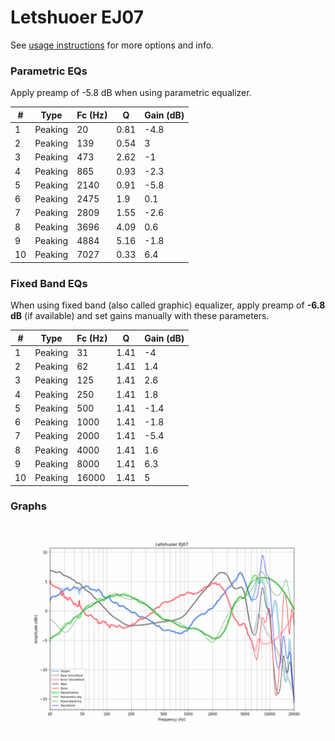 # Letshuoer EJ07
See [usage instructions](https://github.com/jaakkopasanen/AutoEq#usage) for more options and info.

### Parametric EQs
Apply preamp of -5.8 dB when using parametric equalizer.

|   # | Type    |   Fc (Hz) |    Q |   Gain (dB) |
|-----|---------|-----------|------|-------------|
|   1 | Peaking |        20 | 0.81 |        -4.8 |
|   2 | Peaking |       139 | 0.54 |         3   |
|   3 | Peaking |       473 | 2.62 |        -1   |
|   4 | Peaking |       865 | 0.93 |        -2.3 |
|   5 | Peaking |      2140 | 0.91 |        -5.8 |
|   6 | Peaking |      2475 | 1.9  |         0.1 |
|   7 | Peaking |      2809 | 1.55 |        -2.6 |
|   8 | Peaking |      3696 | 4.09 |         0.6 |
|   9 | Peaking |      4884 | 5.16 |        -1.8 |
|  10 | Peaking |      7027 | 0.33 |         6.4 |

### Fixed Band EQs
When using fixed band (also called graphic) equalizer, apply preamp of **-6.8 dB** (if available) and set gains manually with these parameters.

|   # | Type    |   Fc (Hz) |    Q |   Gain (dB) |
|-----|---------|-----------|------|-------------|
|   1 | Peaking |        31 | 1.41 |        -4   |
|   2 | Peaking |        62 | 1.41 |         1.4 |
|   3 | Peaking |       125 | 1.41 |         2.6 |
|   4 | Peaking |       250 | 1.41 |         1.8 |
|   5 | Peaking |       500 | 1.41 |        -1.4 |
|   6 | Peaking |      1000 | 1.41 |        -1.8 |
|   7 | Peaking |      2000 | 1.41 |        -5.4 |
|   8 | Peaking |      4000 | 1.41 |         1.6 |
|   9 | Peaking |      8000 | 1.41 |         6.3 |
|  10 | Peaking |     16000 | 1.41 |         5   |

### Graphs
![](./Letshuoer%20EJ07.png)
